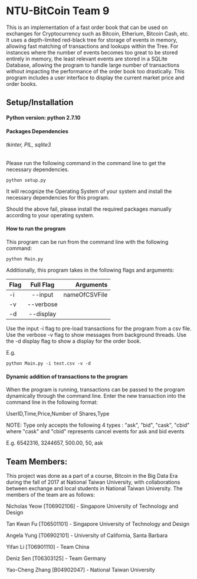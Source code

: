 # NTU-BitCoin Team 9

This is an implementation of a fast order book that can be used on exchanges for Cryptocurrency such as Bitcoin, Etherium, Bitcoin Cash, etc. 
It uses a depth-limited red-black tree for storage of events in memory, allowing fast matching of transactions and lookups within the Tree. For instances where the number of events becomes too great to be stored entirely in memory, the least relevant events are stored in a SQLite Database, allowing the program to handle large number of transactions without impacting the performance of the order book too drastically.
This program includes a user interface to display the current market price and order books. 

## Setup/Installation

#### Python version: python 2.7.10

#### Packages Dependencies

###### tkinter, PIL, sqlite3

Please run the following command in the command line to get the necessary dependencies.
```
python setup.py
```
It will recognize the Operating System of your system and install the necessary dependencies for this program.

Should the above fail, please install the required packages manually according to your operating system.
#### How to run the program

This program can be run from the command line with the following command:
```
python Main.py
```

Additionally, this program takes in the following flags and arguments:

 Flag | Full Flag | Arguments 
 ---- | :-------: | --------: 
 -i   | --input   | nameOfCSVFile
 -v   | --verbose |           
 -d   | --display |           
 
 Use the input -i flag to pre-load transactions for the program from a csv file.
 Use the verbose -v flag to show messages from background threads.
 Use the -d display flag to show a display for the order book.
 
 E.g.
 ```
 python Main.py -i test.csv -v -d
 ```

#### Dynamic addition of transactions to the program

When the program is running, transactions can be passed to the program dynamically through the command line.
Enter the new transaction into the command line in the following format:

UserID,Time,Price,Number of Shares,Type

NOTE: Type only accepts the following 4 types : "ask", "bid", "cask", "cbid"
where "cask" and "cbid" represents cancel events for ask and bid events

E.g.
6542316, 3244657, 500.00, 50, ask


## Team Members:

This project was done as a part of a course, Bitcoin in the Big Data Era during the fall of 2017 at National Taiwan University, with collaborations between exchange and local students in National Taiwan University. The members of the team are as follows:

Nicholas Yeow [T06902106] - Singapore University of Technology and Design

Tan Kwan Fu [T06501101] - Singapore University of Technology and Design

Angela Yung [T06902101] - University of California, Santa Barbara

Yifan Li [T06901110] - Team China

Deniz Sen [T06303125] - Team Germany

Yao-Cheng Zhang [B04902047] - National Taiwan University
